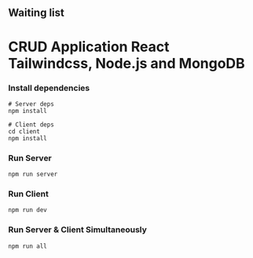 ## Waiting list

# CRUD Application React Tailwindcss, Node.js and MongoDB

### Install dependencies

```
# Server deps
npm install

# Client deps
cd client
npm install
```

### Run Server

```
npm run server
```

### Run Client

```
npm run dev
```

### Run Server & Client Simultaneously

```
npm run all
```
